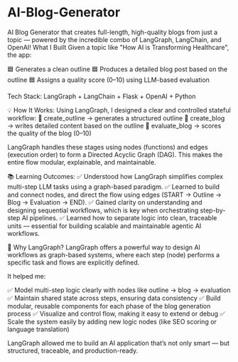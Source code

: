 # AI-Blog-Generator
AI Blog Generator that creates full-length, high-quality blogs from just a topic — powered by the incredible combo of LangGraph, LangChain, and OpenAI!
What I Built
Given a topic like "How AI is Transforming Healthcare", the app:

🟦 Generates a clean outline
🟦 Produces a detailed blog post based on the outline
🟦 Assigns a quality score (0–10) using LLM-based evaluation



Tech Stack: LangGraph + LangChain + Flask + OpenAI + Python

💡 How It Works:
Using LangGraph, I designed a clear and controlled stateful workflow:
🔹 create_outline → generates a structured outline
🔹 create_blog → writes detailed content based on the outline
🔹 evaluate_blog → scores the quality of the blog (0–10)

LangGraph handles these stages using nodes (functions) and edges (execution order) to form a Directed Acyclic Graph (DAG). This makes the entire flow modular, explainable, and maintainable.

📚 Learning Outcomes:
✅ Understood how LangGraph simplifies complex multi-step LLM tasks using a graph-based paradigm.
✅ Learned to build and connect nodes, and direct the flow using edges (START → Outline → Blog → Evaluation → END).
✅ Gained clarity on understanding and designing sequential workflows, which is key when orchestrating step-by-step AI pipelines.
✅ Learned how to separate logic into clean, traceable units — essential for building scalable and maintainable agentic AI workflows.


🧠 Why LangGraph?
LangGraph offers a powerful way to design AI workflows as graph-based systems, where each step (node) performs a specific task and flows are explicitly defined.

It helped me:

✅ Model multi-step logic clearly with nodes like outline → blog → evaluation
✅ Maintain shared state across steps, ensuring data consistency
✅ Build modular, reusable components for each phase of the blog generation process
✅ Visualize and control flow, making it easy to extend or debug
✅ Scale the system easily by adding new logic nodes (like SEO scoring or language translation)

LangGraph allowed me to build an AI application that’s not only smart — but structured, traceable, and production-ready.
